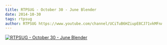 ```yaml
---
title: RTPSUG - October 30 - June Blender
date: 2014-10-30
tags: rtpsug
author: RTPSUG https://www.youtube.com/channel/UCiTuB6HZiupE8CJ71vkMFnA
---
```


[![RTPSUG - October 30 - June Blender](https://i3.ytimg.com/vi/vhM9dI9c8gQ/hqdefault.jpg "RTPSUG - October 30 - June Blender")](https://www.youtube.com/watch?v=vhM9dI9c8gQ)


